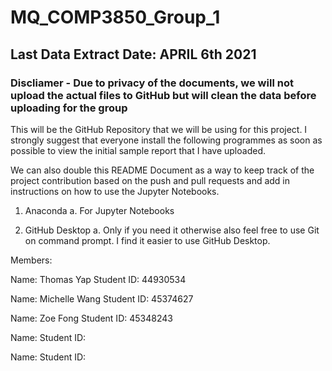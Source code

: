 # MQ_COMP3850_Group_1

## Last Data Extract Date: APRIL 6th 2021 
### Discliamer - Due to privacy of the documents, we will not upload the actual files to GitHub but will clean the data before uploading for the group

This will be the GitHub Repository that we will be using for this project. I strongly suggest that everyone install the following programmes as soon as possible to view the initial sample report that I have uploaded.

We can also double this README Document as a way to keep track of the project contribution based on the push and pull requests and add in instructions on how to use the Jupyter Notebooks.

1. Anaconda
    a. For Jupyter Notebooks

2. GitHub Desktop
    a. Only if you need it otherwise also feel free to use Git on command prompt. I find it easier to use GitHub Desktop.

Members:

Name: Thomas Yap
Student ID: 44930534

Name: Michelle Wang
Student ID: 45374627

Name: Zoe Fong
Student ID: 45348243

Name: 
Student ID: 

Name: 
Student ID: 

